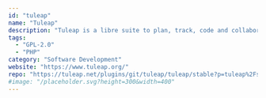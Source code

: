 ```yaml
---
id: "tuleap"
name: "Tuleap"
description: "Tuleap is a libre suite to plan, track, code and collaborate on software projects."
tags:
  - "GPL-2.0"
  - "PHP"
category: "Software Development"
website: "https://www.tuleap.org/"
repo: "https://tuleap.net/plugins/git/tuleap/tuleap/stable?p=tuleap%2Fstable.git&a=tree"
#image: "/placeholder.svg?height=300&width=400"
---
```


